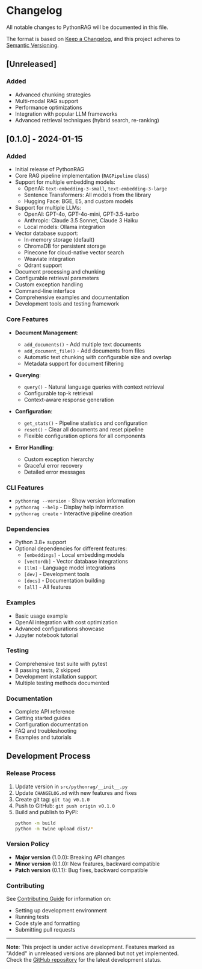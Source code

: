 # Changelog

All notable changes to PythonRAG will be documented in this file.

The format is based on [Keep a Changelog](https://keepachangelog.com/en/1.0.0/),
and this project adheres to [Semantic Versioning](https://semver.org/spec/v2.0.0.html).

## [Unreleased]

### Added
- Advanced chunking strategies
- Multi-modal RAG support
- Performance optimizations
- Integration with popular LLM frameworks
- Advanced retrieval techniques (hybrid search, re-ranking)

## [0.1.0] - 2024-01-15

### Added
- Initial release of PythonRAG
- Core RAG pipeline implementation (`RAGPipeline` class)
- Support for multiple embedding models:
  - OpenAI: `text-embedding-3-small`, `text-embedding-3-large`
  - Sentence Transformers: All models from the library
  - Hugging Face: BGE, E5, and custom models
- Support for multiple LLMs:
  - OpenAI: GPT-4o, GPT-4o-mini, GPT-3.5-turbo
  - Anthropic: Claude 3.5 Sonnet, Claude 3 Haiku
  - Local models: Ollama integration
- Vector database support:
  - In-memory storage (default)
  - ChromaDB for persistent storage
  - Pinecone for cloud-native vector search
  - Weaviate integration
  - Qdrant support
- Document processing and chunking
- Configurable retrieval parameters
- Custom exception handling
- Command-line interface
- Comprehensive examples and documentation
- Development tools and testing framework

### Core Features
- **Document Management**:
  - `add_documents()` - Add multiple text documents
  - `add_document_file()` - Add documents from files
  - Automatic text chunking with configurable size and overlap
  - Metadata support for document filtering

- **Querying**:
  - `query()` - Natural language queries with context retrieval
  - Configurable top-k retrieval
  - Context-aware response generation

- **Configuration**:
  - `get_stats()` - Pipeline statistics and configuration
  - `reset()` - Clear all documents and reset pipeline
  - Flexible configuration options for all components

- **Error Handling**:
  - Custom exception hierarchy
  - Graceful error recovery
  - Detailed error messages

### CLI Features
- `pythonrag --version` - Show version information
- `pythonrag --help` - Display help information
- `pythonrag create` - Interactive pipeline creation

### Dependencies
- Python 3.8+ support
- Optional dependencies for different features:
  - `[embeddings]` - Local embedding models
  - `[vectordb]` - Vector database integrations
  - `[llm]` - Language model integrations
  - `[dev]` - Development tools
  - `[docs]` - Documentation building
  - `[all]` - All features

### Examples
- Basic usage example
- OpenAI integration with cost optimization
- Advanced configurations showcase
- Jupyter notebook tutorial

### Testing
- Comprehensive test suite with pytest
- 8 passing tests, 2 skipped
- Development installation support
- Multiple testing methods documented

### Documentation
- Complete API reference
- Getting started guides
- Configuration documentation
- FAQ and troubleshooting
- Examples and tutorials

## Development Process

### Release Process
1. Update version in `src/pythonrag/__init__.py`
2. Update `CHANGELOG.md` with new features and fixes
3. Create git tag: `git tag v0.1.0`
4. Push to GitHub: `git push origin v0.1.0`
5. Build and publish to PyPI:
   ```bash
   python -m build
   python -m twine upload dist/*
   ```

### Version Policy
- **Major version** (1.0.0): Breaking API changes
- **Minor version** (0.1.0): New features, backward compatible
- **Patch version** (0.1.1): Bug fixes, backward compatible

### Contributing
See [Contributing Guide](development/contributing.md) for information on:
- Setting up development environment
- Running tests
- Code style and formatting
- Submitting pull requests

---

**Note**: This project is under active development. Features marked as "Added" in unreleased versions are planned but not yet implemented. Check the [GitHub repository](https://github.com/franzejr/PythonRAG) for the latest development status. 
